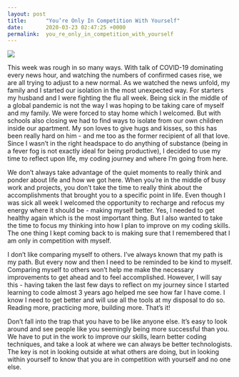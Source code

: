 ```yaml
---
layout: post
title:      "You’re Only In Competition With Yourself"
date:       2020-03-23 02:47:25 +0000
permalink:  you_re_only_in_competition_with_yourself
---
```



![](https://i.imgur.com/fpApNBv.png)

This week was rough in so many ways.  With talk of COVID-19 dominating every news hour, and watching the numbers of confirmed cases rise, we are all trying to adjust to a new normal.  As we watched the news unfold, my family and I started our isolation in the most unexpected way.  For starters my husband and I were fighting the flu all week.  Being sick in the middle of a global pandemic is not the way I was hoping to be taking care of myself and my family.  We were forced to stay home which I welcomed.  But with schools also closing we had to find ways to isolate from our own children inside our apartment.  My son loves to give hugs and kisses, so this has been really hard on him - and me too as the former recipient of all that love.  Since I wasn’t in the right headspace to do anything of substance (being in a fever fog is not exactly ideal for being productive), I decided to use my time to reflect upon life, my coding journey and where I’m going from here. 

We don’t always take advantage of the quiet moments to really think and ponder about life and how we got here.  When you’re in the middle of busy work and projects, you don’t take the time to really think about the accomplishments that brought you to a specific point in life.  Even though I was sick all week I welcomed the opportunity to recharge and refocus my energy where it should be - making myself better.  Yes, I needed to get healthy again which is the most important thing.  But I also wanted to take the time to focus my thinking into how I plan to improve on my coding skills.  The one thing I kept coming back to is making sure that I remembered that I am only in competition with myself.  

I don’t like comparing myself to others.  I’ve always known that my path is my path.  But every now and then I need to be reminded to be kind to myself.  Comparing myself to others won’t help me make the necessary improvements to get ahead and to feel accomplished.  However, I will say this - having taken the last few days to reflect on my journey since I started learning to code almost 3 years ago helped me see how far I have come.  I know I need to get better and will use all the tools at my disposal to do so.  Reading more, practicing more, building more.  That’s it!    

Don’t fall into the trap that you have to be like anyone else.  It’s easy to look around and see people like you seemingly being more successful than you.  We have to put in the work to improve our skills, learn better coding techniques, and take a look at where we can always be better technologists.  The key is not in looking outside at what others are doing, but in looking within yourself to know that you are in competition with yourself and no one else.    

